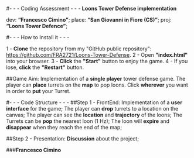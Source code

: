 
#- - - Coding Assessment - - -
**Loons Tower Defense implementation**

dev: **“Francesco Cimino”**;
place: **“San Giovanni in Fiore (CS)”**;
proj: **“Loons Tower Defence”**;



#- - - How to Install it - - -

1 - **Clone** the repository from my "GitHub public repository": https://github.com/FRA2721/Loons-Tower-Defense.
2 - Open **"index.html"** into your browser.
3 - **Click** the **"Start"** button to enjoy the game.
4 - If you lose, **click** the **"Restart"** button.



##Game Aim:
  Implementation of a **single player** tower defense game.
  The player can **place** turrets on the **map** to pop loons.
  Click **wherever** you want in order to **put** your Turret.



#- - - Code Structure - - -
##Step 1 - FrontEnd:
  Implementation of a **user interface** for the game;
  The player can **drop** turrets to a location on the canvas;
  The player can see the **location** and **trajectory** of the loons;
  The Turrets can be **pop** the nearest loon (1 Hz);
  The loon will **expire** and **disappear** when they reach the end of the map;



##Step 2 - Presentation:
  **Discussion** about the project;



###**Francesco Cimino**